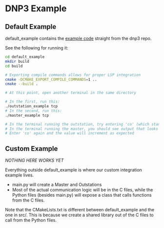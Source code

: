 # DNP3 Example
## Default Example
default_example contains the [example code](https://github.com/stepfunc/dnp3/tree/1.6.0/ffi/bindings/c) straight from the dnp3 repo.

See the following for running it:

```bash
cd default_example
mkdir build
cd build

# Exporting compile commands allows for proper LSP integration
cmake -DCMAKE_EXPORT_COMPILE_COMMANDS=1 ..
cmake --build .

# At this point, open another terminal in the same directory

# In the first, run this:
./outstation_example tcp
# In the second, run this:
./master_example tcp

# In the terminal running the outstation, try entering 'co' (which stands for counter)
# In the terminal running the master, you should see output that looks like 'Counter 7: Value=1 Flags=0x01 Time=0'
# Enter 'co' again and the value will increment as expected
```

## Custom Example

*NOTHING HERE WORKS YET*

Everything outside default_example is where our custom integration example lives. 
* main.py will create a Master and Outstations
* Most of the actual communication logic will be in the C files, while the Python files (besides main.py) will expose a class that calls functions from the C files.

Note that the CMakeLists.txt is different between default_example and the one in src/. This is because we create a shared library out of the C files to call from the Python files.

